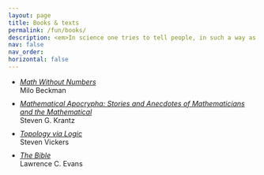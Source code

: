 ```yaml
---
layout: page
title: Books & texts
permalink: /fun/books/
description: <em>In science one tries to tell people, in such a way as to be understood by everyone, something that no one ever knew before. But in poetry, it's the exact opposite.</em> <br>- Paul Dirac
nav: false
nav_order:
horizontal: false
---
```


<div style="text-align: left;">
  <style>
    .centered-list li {
      margin-bottom: 10px; /* Adds spacing between links */
    }
  </style>
  
  <ul class="centered-list">
      <li><em><a href="https://www.goodreads.com/book/show/52685608-math-without-numbers">Math Without Numbers</a></em><br>
      Milo Beckman</li>
      <li><em><a href="https://www.goodreads.com/book/show/1262199.Mathematical_Apocrypha">Mathematical Apocrypha: Stories and Anecdotes of Mathematicians and the Mathematical</a></em><br>
      Steven G. Krantz</li>
      <li><em><a href="https://www.goodreads.com/book/show/2727059-topology-via-logic?from_search=true&from_srp=true&qid=zwVTgl7y6S&rank=1">Topology via Logic</a></em><br>
      Steven Vickers</li>
      <li><em><a href="https://www.goodreads.com/book/show/7993898-partial-differential-equations">The Bible</a></em><br>
      Lawrence C. Evans</li>
    <!-- Add other list items here -->
  </ul>
</div>